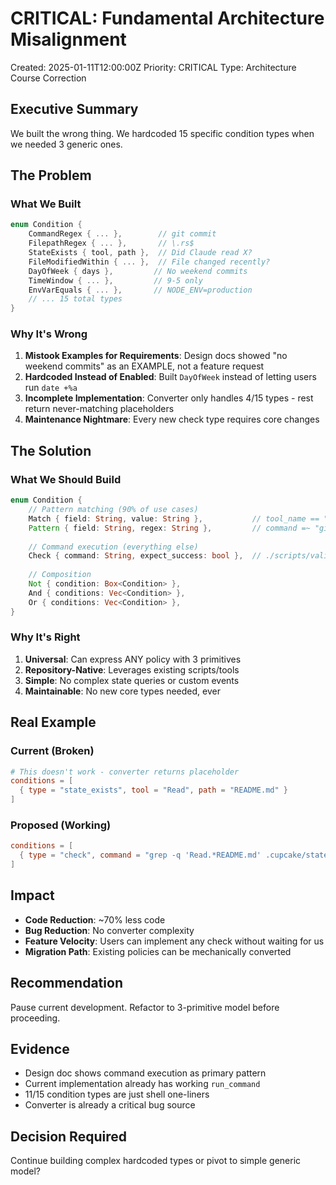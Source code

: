 # CRITICAL: Fundamental Architecture Misalignment

Created: 2025-01-11T12:00:00Z
Priority: CRITICAL
Type: Architecture Course Correction

## Executive Summary

We built the wrong thing. We hardcoded 15 specific condition types when we needed 3 generic ones.

## The Problem

### What We Built
```rust
enum Condition {
    CommandRegex { ... },        // git commit
    FilepathRegex { ... },       // \.rs$
    StateExists { tool, path },  // Did Claude read X?
    FileModifiedWithin { ... },  // File changed recently?
    DayOfWeek { days },         // No weekend commits
    TimeWindow { ... },         // 9-5 only
    EnvVarEquals { ... },       // NODE_ENV=production
    // ... 15 total types
}
```

### Why It's Wrong
1. **Mistook Examples for Requirements**: Design docs showed "no weekend commits" as an EXAMPLE, not a feature request
2. **Hardcoded Instead of Enabled**: Built `DayOfWeek` instead of letting users run `date +%a`
3. **Incomplete Implementation**: Converter only handles 4/15 types - rest return never-matching placeholders
4. **Maintenance Nightmare**: Every new check type requires core changes

## The Solution

### What We Should Build
```rust
enum Condition {
    // Pattern matching (90% of use cases)
    Match { field: String, value: String },           // tool_name == "Bash"
    Pattern { field: String, regex: String },         // command =~ "git.*"
    
    // Command execution (everything else)
    Check { command: String, expect_success: bool },  // ./scripts/validate.sh
    
    // Composition
    Not { condition: Box<Condition> },
    And { conditions: Vec<Condition> },
    Or { conditions: Vec<Condition> },
}
```

### Why It's Right
1. **Universal**: Can express ANY policy with 3 primitives
2. **Repository-Native**: Leverages existing scripts/tools
3. **Simple**: No complex state queries or custom events
4. **Maintainable**: No new core types needed, ever

## Real Example

### Current (Broken)
```toml
# This doesn't work - converter returns placeholder
conditions = [
  { type = "state_exists", tool = "Read", path = "README.md" }
]
```

### Proposed (Working)
```toml
conditions = [
  { type = "check", command = "grep -q 'Read.*README.md' .cupcake/state/{{session_id}}.json" }
]
```

## Impact

- **Code Reduction**: ~70% less code
- **Bug Reduction**: No converter complexity
- **Feature Velocity**: Users can implement any check without waiting for us
- **Migration Path**: Existing policies can be mechanically converted

## Recommendation

Pause current development. Refactor to 3-primitive model before proceeding.

## Evidence

- Design doc shows command execution as primary pattern
- Current implementation already has working `run_command` 
- 11/15 condition types are just shell one-liners
- Converter is already a critical bug source

## Decision Required

Continue building complex hardcoded types or pivot to simple generic model?